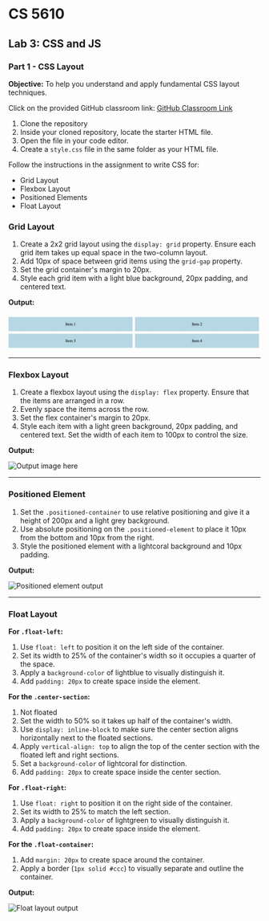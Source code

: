 # CS 5610

## Lab 3: CSS and JS

### Part 1 - CSS Layout

**Objective:** To help you understand and apply fundamental CSS layout techniques.

Click on the provided GitHub classroom link: [GitHub Classroom Link](https://classroom.github.com/a/mXKvnqJe)

1. Clone the repository  
2. Inside your cloned repository, locate the starter HTML file.  
3. Open the file in your code editor.  
4. Create a `style.css` file in the same folder as your HTML file.  

Follow the instructions in the assignment to write CSS for:

- Grid Layout
- Flexbox Layout
- Positioned Elements
- Float Layout

### Grid Layout

1. Create a 2x2 grid layout using the `display: grid` property. Ensure each grid item takes up equal space in the two-column layout.  
2. Add 10px of space between grid items using the `grid-gap` property.  
3. Set the grid container's margin to 20px.  
4. Style each grid item with a light blue background, 20px padding, and centered text.

**Output:**

![A blue square with white squares](images/1.JPG)

---

### Flexbox Layout

1. Create a flexbox layout using the `display: flex` property. Ensure that the items are arranged in a row.  
2. Evenly space the items across the row.  
3. Set the flex container's margin to 20px.  
4. Style each item with a light green background, 20px padding, and centered text. Set the width of each item to 100px to control the size.

**Output:**

![Output image here](image-link-here)

---

### Positioned Element

1. Set the `.positioned-container` to use relative positioning and give it a height of 200px and a light grey background.  
2. Use absolute positioning on the `.positioned-element` to place it 10px from the bottom and 10px from the right.  
3. Style the positioned element with a lightcoral background and 10px padding.

**Output:**

![Positioned element output](image-link-here)

---

### Float Layout

**For `.float-left`:**

1. Use `float: left` to position it on the left side of the container.  
2. Set its width to 25% of the container's width so it occupies a quarter of the space.  
3. Apply a `background-color` of lightblue to visually distinguish it.  
4. Add `padding: 20px` to create space inside the element.

**For the `.center-section`:**

1. Not floated  
2. Set the width to 50% so it takes up half of the container's width.  
3. Use `display: inline-block` to make sure the center section aligns horizontally next to the floated sections.  
4. Apply `vertical-align: top` to align the top of the center section with the floated left and right sections.  
5. Set a `background-color` of lightcoral for distinction.  
6. Add `padding: 20px` to create space inside the center section.

**For `.float-right`:**

1. Use `float: right` to position it on the right side of the container.  
2. Set its width to 25% to match the left section.  
3. Apply a `background-color` of lightgreen to visually distinguish it.  
4. Add `padding: 20px` to create space inside the element.

**For the `.float-container`:**

1. Add `margin: 20px` to create space around the container.  
2. Apply a border (`1px solid #ccc`) to visually separate and outline the container.

**Output:**

![Float layout output](image-link-here)
